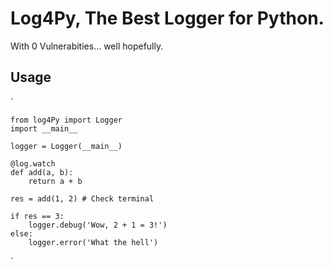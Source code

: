 # Log4Py, The Best Logger for Python. 
With 0 Vulnerabities... well hopefully.

## Usage
`

    from log4Py import Logger
    import __main__

    logger = Logger(__main__)

    @log.watch
    def add(a, b):
        return a + b

    res = add(1, 2) # Check terminal

    if res == 3:
        logger.debug('Wow, 2 + 1 = 3!')
    else:
        logger.error('What the hell')

`